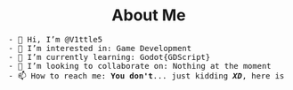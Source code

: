 <h1 align="center"><b>About Me</b></h1>
<pre>
- 👋 Hi, I’m @V1ttle5
- 👀 I’m interested in: Game Development
- 🌱 I’m currently learning: Godot{GDScript}
- 💞️ I’m looking to collaborate on: Nothing at the moment
- 📫 How to reach me: <b>You don't</b>... just kidding <b><i>XD</i></b>, here is my <a href="mailto:vittles.dev+git@gmail.com">E-mail</a>
</pre>
<!---
V1ttle5/V1ttle5 is a ✨ special ✨ repository because its `README.md` (this file) appears on your GitHub profile.
You can click the Preview link to take a look at your changes.
--->

